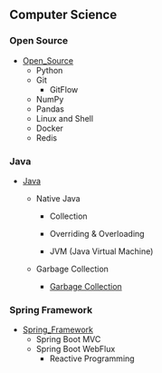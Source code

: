 ## Computer Science



### Open Source

- [Open_Source](./Open_Source)
  - Python
  - Git
    - GitFlow
  - NumPy
  - Pandas
  - Linux and Shell
  - Docker
  - Redis



### Java

- [Java](./Java/Java.md)
  
  - Native Java
  
    - Collection
    - Overriding & Overloading
  
    - JVM (Java Virtual Machine)
  
  - Garbage Collection
    - [Garbage Collection](./Java/Garbage_Collection.md)



### Spring Framework

- [Spring_Framework](./Spring_Framework)
  - Spring Boot MVC
  - Spring Boot WebFlux
    - Reactive Programming